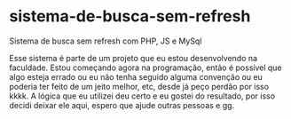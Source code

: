 # sistema-de-busca-sem-refresh
Sistema de busca sem refresh com PHP, JS e MySql

Esse sistema é parte de um projeto que eu estou desenvolvendo na faculdade. Estou começando agora na programação, então é possível que algo esteja errado ou eu não tenha seguido alguma convenção ou eu poderia ter feito de um jeito melhor, etc, desde já peço perdão por isso kkkk. A lógica que eu utilizei deu certo e eu gostei do resultado, por isso decidi deixar ele aqui, espero que ajude outras pessoas e gg.
